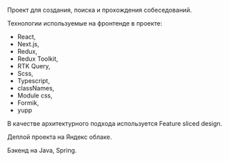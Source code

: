 Проект для создания, поиска и прохождения собеседований.

Технологии используемые на фронтенде в проекте:
 - React,
 - Next.js,
 - Redux,
 - Redux Toolkit,
 - RTK Query,
 - Scss,
 - Typescript,
 - classNames,
 - Module css,
 - Formik,
 - yupp

В качестве архитектурного подхода используется Feature sliced design.

Деплой проекта на Яндекс облаке.

Бэкенд на Java, Spring.
